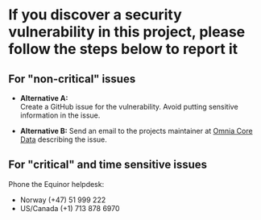 # If you discover a security vulnerability in this project, please follow the steps below to report it

## For "non-critical" issues

- **Alternative A:**  
Create a GitHub issue for the vulnerability. Avoid putting sensitive information in the issue.

- **Alternative B:**
Send an email to the projects maintainer at [Omnia Core Data](mailto:omniaoperations@equinor.com) describing the issue.

## For "critical" and time sensitive issues

Phone the Equinor helpdesk:

- Norway (+47) 51 999 222
- US/Canada (+1) 713 878 6970
